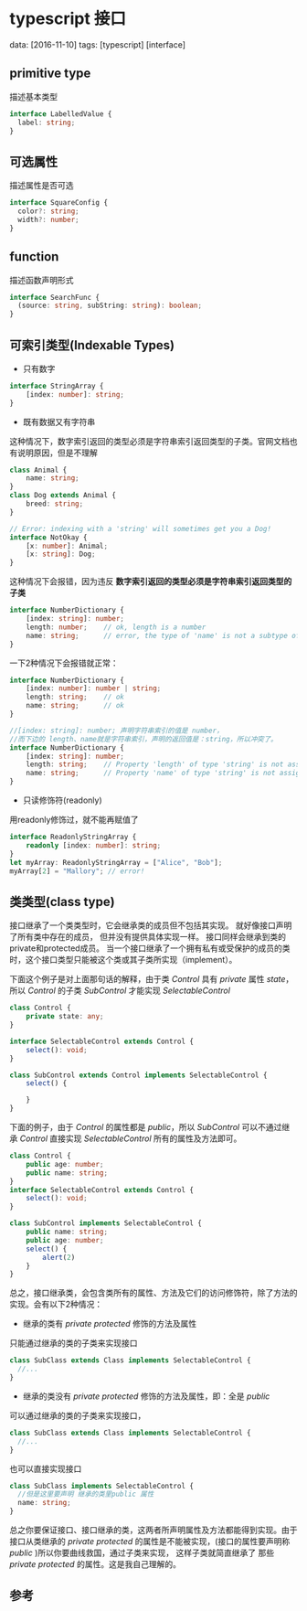 # typescript 接口
data: [2016-11-10]
tags: [typescript] [interface]

## primitive type

描述基本类型
```typescript
interface LabelledValue {
  label: string;
}
```

## 可选属性

描述属性是否可选
```typescript
interface SquareConfig {
  color?: string;
  width?: number;
}
```

## function

描述函数声明形式
```typescript
interface SearchFunc {
  (source: string, subString: string): boolean;
}
```
## 可索引类型(Indexable Types)

- 只有数字

```typescript
interface StringArray {
    [index: number]: string;
}
```

- 既有数据又有字符串

这种情况下，数字索引返回的类型必须是字符串索引返回类型的子类。官网文档也有说明原因，但是不理解
```typescript
class Animal {
    name: string;
}
class Dog extends Animal {
    breed: string;
}

// Error: indexing with a 'string' will sometimes get you a Dog!
interface NotOkay {
    [x: number]: Animal;
    [x: string]: Dog;
}
```

这种情况下会报错，因为违反 **数字索引返回的类型必须是字符串索引返回类型的子类**
```typescript
interface NumberDictionary {
    [index: string]: number;
    length: number;    // ok, length is a number
    name: string;      // error, the type of 'name' is not a subtype of the indexer
}
```

一下2种情况下会报错就正常：
```typescript
interface NumberDictionary {
    [index: number]: number | string;
    length: string;    // ok
    name: string;      // ok
}

//[index: string]: number; 声明字符串索引的值是 number，
//而下边的 length、name就是字符串索引，声明的返回值是：string，所以冲突了。
interface NumberDictionary {
    [index: string]: number;
    length: string;    // Property 'length' of type 'string' is not assignable to string index type 'number'.
    name: string;      // Property 'name' of type 'string' is not assignable to string index type 'number'.
}
```

- 只读修饰符(readonly)

用readonly修饰过，就不能再赋值了
```typescript
interface ReadonlyStringArray {
    readonly [index: number]: string;
}
let myArray: ReadonlyStringArray = ["Alice", "Bob"];
myArray[2] = "Mallory"; // error!
```

## 类类型(class type)

接口继承了一个类类型时，它会继承类的成员但不包括其实现。 就好像接口声明了所有类中存在的成员，
但并没有提供具体实现一样。 接口同样会继承到类的private和protected成员。
当一个接口继承了一个拥有私有或受保护的成员的类时，这个接口类型只能被这个类或其子类所实现（implement）。

下面这个例子是对上面那句话的解释，由于类 *Control* 具有 *private* 属性 *state*，
所以 *Control* 的子类 *SubControl* 才能实现 *SelectableControl*
```typescript
class Control {
    private state: any;
}

interface SelectableControl extends Control {
    select(): void;
}

class SubControl extends Control implements SelectableControl {
    select() {

    }
}
```

下面的例子，由于 *Control* 的属性都是 *public*，所以 *SubControl* 可以不通过继承 *Control*
直接实现 *SelectableControl* 所有的属性及方法即可。
```typescript
class Control {
    public age: number;
    public name: string;
}
interface SelectableControl extends Control {
    select(): void;
}

class SubControl implements SelectableControl {
    public name: string;
    public age: number;
    select() {
        alert(2)
    }
}
```

总之，接口继承类，会包含类所有的属性、方法及它们的访问修饰符，除了方法的实现。会有以下2种情况：

- 继承的类有 *private* *protected* 修饰的方法及属性

只能通过继承的类的子类来实现接口

```typescript
class SubClass extends Class implements SelectableControl {
  //...
}
```

- 继承的类没有 *private* *protected* 修饰的方法及属性，即：全是 *public*

可以通过继承的类的子类来实现接口，
```typescript
class SubClass extends Class implements SelectableControl {
  //...
}
```

也可以直接实现接口
```typescript
class SubClass implements SelectableControl {
  //但是这里要声明 继承的类里public 属性
  name: string;
}
```

总之你要保证接口、接口继承的类，这两者所声明属性及方法都能得到实现。由于 接口从类继承的 *private* *protected*
的属性是不能被实现，(接口的属性要声明称 *public* )所以你要曲线救国，通过子类来实现，
这样子类就简直继承了 那些 *private* *protected* 的属性。这是我自己理解的。

## 参考

[1]:https://www.typescriptlang.org/docs/handbook/interfaces.html '官方稳定-接口'
